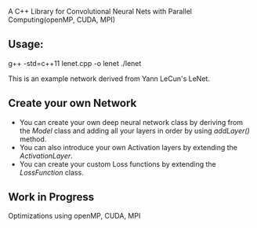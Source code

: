 A C++ Library for Convolutional Neural Nets with Parallel Computing(openMP, CUDA, MPI)

## Usage: ##
g++ -std=c++11 lenet.cpp -o lenet
./lenet

This is an example network derived from Yann LeCun's LeNet.

## Create your own Network ##

* You can create your own deep neural network class by deriving from the _Model_ class and adding all your layers in order by using _addLayer()_ method.
* You can also introduce your own Activation layers by extending the _ActivationLayer_.
* You can create your custom Loss functions by extending the _LossFunction_ class.

## Work in Progress ##
Optimizations using openMP, CUDA, MPI
